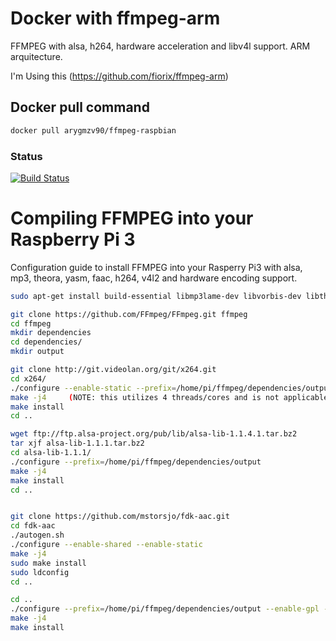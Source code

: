 # Docker with ffmpeg-arm
FFMPEG with alsa, h264, hardware acceleration and libv4l support. ARM arquitecture.

I'm Using this (https://github.com/fiorix/ffmpeg-arm) 

## Docker pull command
```sh
docker pull arygmzv90/ffmpeg-raspbian
```

### Status
[![Build Status](https://travis-ci.org/arygmzv90/Test.svg?branch=master)](https://travis-ci.org/arygmzv90/Test)

# Compiling FFMPEG into your Raspberry Pi 3
Configuration guide to install FFMPEG into your Rasperry Pi3 with alsa, mp3, theora, yasm, faac, h264, v4l2 and hardware encoding support.


```sh
sudo apt-get install build-essential libmp3lame-dev libvorbis-dev libtheora-dev libspeex-dev yasm pkg-config libfaac-dev libopenjpeg-dev libx264-dev autoconf automake libtool git

git clone https://github.com/FFmpeg/FFmpeg.git ffmpeg
cd ffmpeg
mkdir dependencies
cd dependencies/
mkdir output

git clone http://git.videolan.org/git/x264.git
cd x264/
./configure --enable-static --prefix=/home/pi/ffmpeg/dependencies/output/
make -j4     (NOTE: this utilizes 4 threads/cores and is not applicable for Raspberry Pi Zero)
make install
cd ..

wget ftp://ftp.alsa-project.org/pub/lib/alsa-lib-1.1.4.1.tar.bz2
tar xjf alsa-lib-1.1.1.tar.bz2
cd alsa-lib-1.1.1/
./configure --prefix=/home/pi/ffmpeg/dependencies/output
make -j4
make install
cd ..


git clone https://github.com/mstorsjo/fdk-aac.git
cd fdk-aac
./autogen.sh
./configure --enable-shared --enable-static
make -j4
sudo make install
sudo ldconfig
cd ..

cd ..
./configure --prefix=/home/pi/ffmpeg/dependencies/output --enable-gpl --enable-libx264 --enable-nonfree --enable-libfdk_aac --enable-omx --enable-omx-rpi --enable-libv4l2 --extra-cflags="-I/home/pi/ffmpeg/dependencies/output/include" --extra-ldflags="-L/home/pi/ffmpeg/dependencies/output/lib" --extra-libs="-lx264 -lpthread -lm -ldl"
make -j4
make install

```


